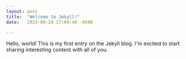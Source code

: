 ```yaml
---
layout: post
title:  "Welcome to Jekyll!"
date:   2023-09-24 17:04:48 -0500

---
```

Hello, world! This is my first entry on the Jekyll blog. I'm excited to start sharing interesting content with all of you.

